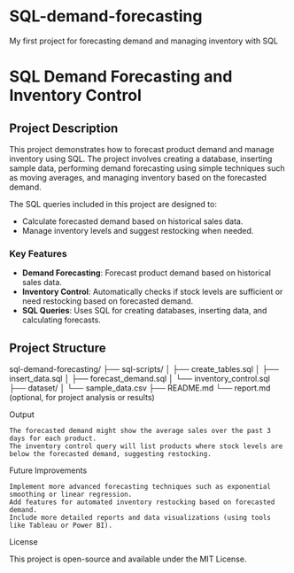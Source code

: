 # SQL-demand-forecasting
My first project  for forecasting demand and managing inventory with SQL

# SQL Demand Forecasting and Inventory Control

## Project Description

This project demonstrates how to forecast product demand and manage inventory using SQL. The project involves creating a database, inserting sample data, performing demand forecasting using simple techniques such as moving averages, and managing inventory based on the forecasted demand.

The SQL queries included in this project are designed to:
- Calculate forecasted demand based on historical sales data.
- Manage inventory levels and suggest restocking when needed.
  
### Key Features
- **Demand Forecasting**: Forecast product demand based on historical sales data.
- **Inventory Control**: Automatically checks if stock levels are sufficient or need restocking based on forecasted demand.
- **SQL Queries**: Uses SQL for creating databases, inserting data, and calculating forecasts.

## Project Structure

sql-demand-forecasting/
├── sql-scripts/
│   ├── create_tables.sql
│   ├── insert_data.sql
│   ├── forecast_demand.sql
│   └── inventory_control.sql
├── dataset/
│   └── sample_data.csv
├── README.md
└── report.md (optional, for project analysis or results)

Output

    The forecasted demand might show the average sales over the past 3 days for each product.
    The inventory control query will list products where stock levels are below the forecasted demand, suggesting restocking.

Future Improvements

    Implement more advanced forecasting techniques such as exponential smoothing or linear regression.
    Add features for automated inventory restocking based on forecasted demand.
    Include more detailed reports and data visualizations (using tools like Tableau or Power BI).

License

This project is open-source and available under the MIT License.

